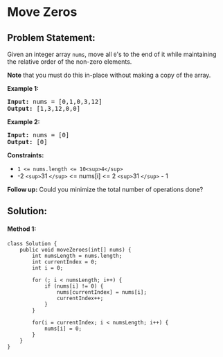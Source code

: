 # Move Zeros

## Problem Statement:


Given an integer array `nums`, move all `0`'s to the end of it while maintaining the relative order of the non-zero elements.

**Note** that you must do this in-place without making a copy of the array.

**Example 1:**

<pre><strong>Input:</strong> nums = [0,1,0,3,12]
<strong>Output:</strong> [1,3,12,0,0]
</pre>

**Example 2:**

<pre><strong>Input:</strong> nums = [0]
<strong>Output:</strong> [0]
</pre>

**Constraints:**

* `1 <= nums.length <= 10<sup>4</sup>`
* -2 `<sup>`31 `</sup>` <= nums[i] <= 2 `<sup>`31 `</sup>` - 1

**Follow up:** Could you minimize the total number of operations done?


## Solution:

#### Method 1:

    class Solution {
        public void moveZeroes(int[] nums) {
            int numsLength = nums.length;
            int currentIndex = 0;
            int i = 0;

            for (; i < numsLength; i++) {
                if (nums[i] != 0) {
                    nums[currentIndex] = nums[i];
                    currentIndex++;
                }
            }

            for(i = currentIndex; i < numsLength; i++) {
                nums[i] = 0;
            }
        }
    }
